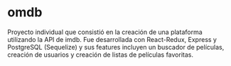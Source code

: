# omdb
Proyecto individual que consistió en la creación de una plataforma utilizando la API de imdb. Fue desarrollada con React-Redux, Express y PostgreSQL (Sequelize) y sus features incluyen un buscador de películas, creación de usuarios y creación de listas de películas favoritas.
